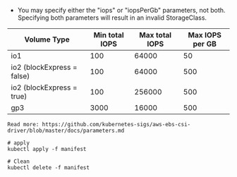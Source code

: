 - You may specify either the "iops" or "iopsPerGb" parameters, not both.
  Specifying both parameters will result in an invalid StorageClass.

| Volume Type                | Min total IOPS | Max total IOPS | Max IOPS per GB |
| -------------------------- | -------------- | -------------- | --------------- |
| io1                        | 100            | 64000          | 50              |
| io2 (blockExpress = false) | 100            | 64000          | 500             |
| io2 (blockExpress = true)  | 100            | 256000         | 500             |
| gp3                        | 3000           | 16000          | 500             |

```
Read more: https://github.com/kubernetes-sigs/aws-ebs-csi-driver/blob/master/docs/parameters.md

# apply
kubectl apply -f manifest

# Clean
kubectl delete -f manifest
```
